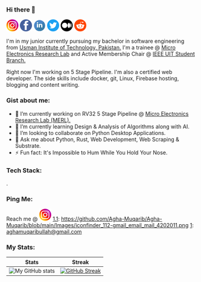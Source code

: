 ### Hi there 👋

[![alt text][1.1]][1]
[![alt text][2.1]][2]
[![alt text][3.1]][3]
[![alt text][4.1]][4]
[![alt text][5.1]][5]
[![alt text][6.1]][6]

[1.1]: https://github.com/Agha-Muqarib/Agha-Muqarib/blob/main/Images/iconfinder_2018_social_media_popular_app_logo_instagram_3225191.png
[2.1]: https://github.com/Agha-Muqarib/Agha-Muqarib/blob/main/Images/iconfinder_facebook_834722.png
[3.1]: https://github.com/Agha-Muqarib/Agha-Muqarib/blob/main/Images/iconfinder_Social_Media_Socialmedia_network_share_socialnetwork_network-05_227048.png
[4.1]: https://github.com/Agha-Muqarib/Agha-Muqarib/blob/main/Images/iconfinder_2018_social_media_popular_app_logo_twitter_3225183.png
[5.1]: https://github.com/Agha-Muqarib/Agha-Muqarib/blob/main/Images/iconfinder_Medium_circle_7088889.png
[6.1]: https://github.com/Agha-Muqarib/Agha-Muqarib/blob/main/Images/iconfinder_2018_social_media_popular_app_logo_reddit_3225187.png

[1]: https://www.instagram.com/_aghamuqarib_/
[2]: https://www.facebook.com/AghaMuqaribb/
[3]: https://www.linkedin.com/in/agha-muqarib-29b5a1178/
[4]: https://twitter.com/MuqaribUllah
[5]: https://medium.com/@aghamuqaribullah
[6]: https://www.reddit.com/user/Muqii_2000

I'm in my junior currently pursuing my bachelor in software engineering from [Usman Institute of Technology, Pakistan.](https://www.uit.edu/) I'm a trainee @ [Micro Electronics Research Lab](https://github.com/merledu) and Active Membership Chair @ [IEEE UIT Student Branch.](https://www.facebook.com/IeeeUitStudentBranch/)

Right now I'm working on 5 Stage Pipeline. I'm also a certified web developer. The side skills include docker, git, Linux, Firebase hosting, blogging and content writing. 

### Gist about me:

- 🔭 I’m currently working on RV32 5 Stage Pipeline @ [Micro Electronics Research Lab (MERL).](https://github.com/merledu)
- 🌱 I’m currently learning Design & Analysis of Algorithms along with AI.
- 👯 I’m looking to collaborate on Python Desktop Applications.
- 💬 Ask me about Python, Rust, Web Development, Web Scraping & Substrate.
- ⚡ Fun fact: It's Impossible to Hum While You Hold Your Nose.

### Tech Stack: 
.

### Ping Me: 

Reach me @ [![alt text][1.1]][1] 
[1.1]: https://github.com/Agha-Muqarib/Agha-Muqarib/blob/main/Images/iconfinder_112-gmail_email_mail_4202011.png
[1]: aghamuqaribullah@gmail.com


### My Stats: 

Stats        | Streak
------------ | -------------
![My GitHub stats](https://github-readme-stats.vercel.app/api?username=Agha-Muqarib&show_icons=true&theme=radical&count_private=true) | [![GitHub Streak](https://github-readme-streak-stats.herokuapp.com/?user=Agha-Muqarib&theme=radical)](https://git.io/streak-stats)


